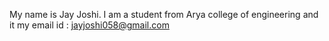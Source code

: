 My name is Jay Joshi. I am a student from Arya college of engineering and it
my email id : jayjoshi058@gmail.com

